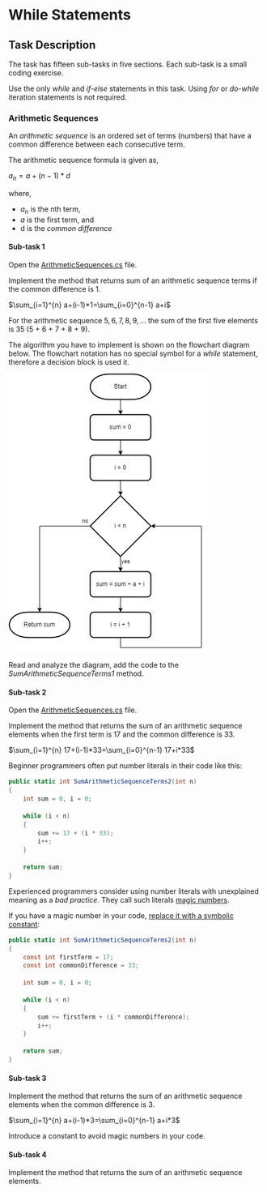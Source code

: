 # While Statements


## Task Description

The task has fifteen sub-tasks in five sections. Each sub-task is a small coding exercise.  

Use the only *while* and *if-else* statements in this task. Using *for* or *do-while* iteration statements is not required.  


### Arithmetic Sequences

An *arithmetic sequence* is an ordered set of terms (numbers) that have a common difference between each consecutive term.

The arithmetic sequence formula is given as,

$`a_{n} = a+(n-1)*d`$

where,
- $`a_{n}`$ is the nth term,
- $`a`$ is the first term, and
- d is the *common difference*

#### Sub-task 1

Open the [ArithmeticSequences.cs](WhileStatements/ArithmeticSequences.cs) file.

Implement the method that returns sum of an arithmetic sequence terms if the common difference is 1.

$`\sum_{i=1}^{n} a+(i-1)*1=\sum_{i=0}^{n-1} a+i`$

For the arithmetic sequence $`{5, 6, 7, 8, 9, ...}`$ the sum of the first five elements is 35 (5 + 6 + 7 + 8 + 9).

The algorithm you have to implement is shown on the flowchart diagram below. The flowchart notation has no special symbol for a _while_ statement, therefore a decision block is used it.

![Arithmetic Sequence 1 Diagram](images/as-1.png)

Read and analyze the diagram, add the code to the _SumArithmeticSequenceTerms1_ method. 

#### Sub-task 2

Open the [ArithmeticSequences.cs](WhileStatements/ArithmeticSequences.cs) file.

Implement the method that returns the sum of an arithmetic sequence elements when the first term is 17 and the common difference is 33.

$`\sum_{i=1}^{n} 17+(i-1)*33=\sum_{i=0}^{n-1} 17+i*33`$

Beginner programmers often put number literals in their code like this:

```cs
public static int SumArithmeticSequenceTerms2(int n)
{
    int sum = 0, i = 0;

    while (i < n)
    {
        sum += 17 + (i * 33);
        i++;
    }

    return sum;
}
```

Experienced programmers consider using number literals with unexplained meaning as a *bad practice*. They call such literals [magic numbers](https://en.wikipedia.org/wiki/Magic_number_(programming)).

If you have a magic number in your code, [replace it with a symbolic constant](https://refactoring.guru/replace-magic-number-with-symbolic-constant):

```cs
public static int SumArithmeticSequenceTerms2(int n)
{
    const int firstTerm = 17;
    const int commonDifference = 33;

    int sum = 0, i = 0;

    while (i < n)
    {
        sum += firstTerm + (i * commonDifference);
        i++;
    }

    return sum;
}
```

#### Sub-task 3

Implement the method that returns the sum of an arithmetic sequence elements when the common difference is 3.

$`\sum_{i=1}^{n} a+(i-1)*3=\sum_{i=0}^{n-1} a+i*3`$

Introduce a constant to avoid magic numbers in your code.

#### Sub-task 4

Implement the method that returns the sum of an arithmetic sequence elements.
